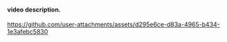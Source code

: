 #### video description.

https://github.com/user-attachments/assets/d295e6ce-d83a-4965-b434-1e3afebc5830
